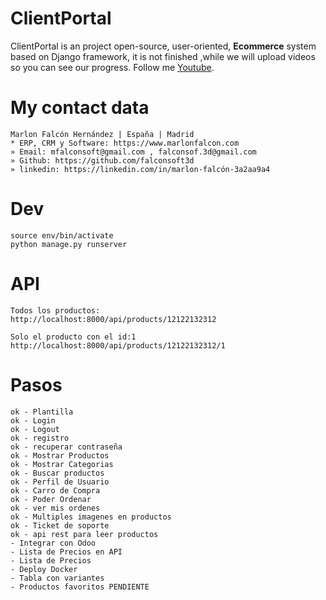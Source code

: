 # ClientPortal

ClientPortal is an project open-source, user-oriented, **Ecommerce** system based on Django framework, it is not finished ,while we will upload videos so you can see our progress. Follow me [Youtube](https://www.youtube.com/channel/UCM93kgnjXu393jgKjjSkUjQ).

# My contact data
```
Marlon Falcón Hernández | España | Madrid
* ERP, CRM y Software: https://www.marlonfalcon.com
» Email: mfalconsoft@gmail.com , falconsof.3d@gmail.com
» Github: https://github.com/falconsoft3d
» linkedin: https://linkedin.com/in/marlon-falcón-3a2aa9a4
```

# Dev
```
source env/bin/activate
python manage.py runserver
```

# API
```
Todos los productos:
http://localhost:8000/api/products/12122132312

Solo el producto con el id:1
http://localhost:8000/api/products/12122132312/1
```

# Pasos
```
ok - Plantilla
ok - Login
ok - Logout
ok - registro
ok - recuperar contraseña
ok - Mostrar Productos
ok - Mostrar Categorias
ok - Buscar productos
ok - Perfil de Usuario
ok - Carro de Compra
ok - Poder Ordenar
ok - ver mis ordenes
ok - Multiples imagenes en productos
ok - Ticket de soporte
ok - api rest para leer productos
- Integrar con Odoo
- Lista de Precios en API
- Lista de Precios
- Deploy Docker
- Tabla con variantes
- Productos favoritos PENDIENTE
```


